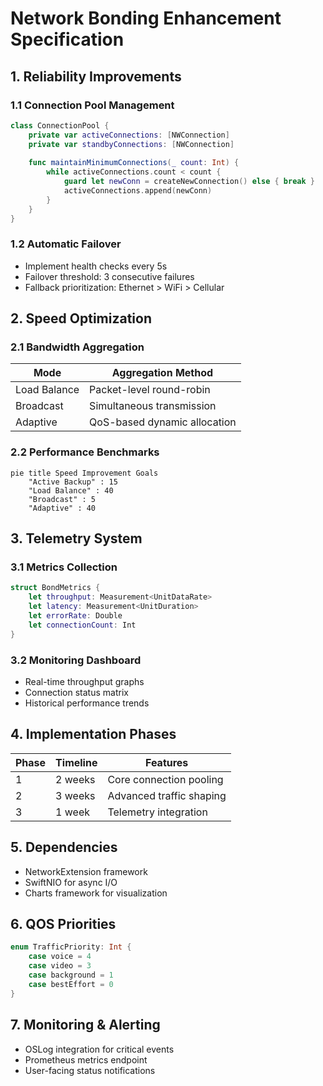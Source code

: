 # Network Bonding Enhancement Specification

## 1. Reliability Improvements

### 1.1 Connection Pool Management
```swift
class ConnectionPool {
    private var activeConnections: [NWConnection]
    private var standbyConnections: [NWConnection]
    
    func maintainMinimumConnections(_ count: Int) {
        while activeConnections.count < count {
            guard let newConn = createNewConnection() else { break }
            activeConnections.append(newConn)
        }
    }
}
```

### 1.2 Automatic Failover
- Implement health checks every 5s
- Failover threshold: 3 consecutive failures
- Fallback prioritization: Ethernet > WiFi > Cellular

## 2. Speed Optimization

### 2.1 Bandwidth Aggregation
| Mode          | Aggregation Method               |
|---------------|-----------------------------------|
| Load Balance  | Packet-level round-robin          |
| Broadcast     | Simultaneous transmission         |
| Adaptive      | QoS-based dynamic allocation      |

### 2.2 Performance Benchmarks
```mermaid
pie title Speed Improvement Goals
    "Active Backup" : 15
    "Load Balance" : 40
    "Broadcast" : 5
    "Adaptive" : 40
```

## 3. Telemetry System

### 3.1 Metrics Collection
```swift
struct BondMetrics {
    let throughput: Measurement<UnitDataRate>
    let latency: Measurement<UnitDuration>
    let errorRate: Double
    let connectionCount: Int
}
```

### 3.2 Monitoring Dashboard
- Real-time throughput graphs
- Connection status matrix
- Historical performance trends

## 4. Implementation Phases

| Phase | Timeline | Features                               |
|-------|----------|----------------------------------------|
| 1     | 2 weeks  | Core connection pooling                |
| 2     | 3 weeks  | Advanced traffic shaping               |
| 3     | 1 week   | Telemetry integration                  |

## 5. Dependencies
- NetworkExtension framework
- SwiftNIO for async I/O
- Charts framework for visualization

## 6. QOS Priorities
```swift
enum TrafficPriority: Int {
    case voice = 4
    case video = 3
    case background = 1
    case bestEffort = 0
}
```

## 7. Monitoring & Alerting
- OSLog integration for critical events
- Prometheus metrics endpoint
- User-facing status notifications
